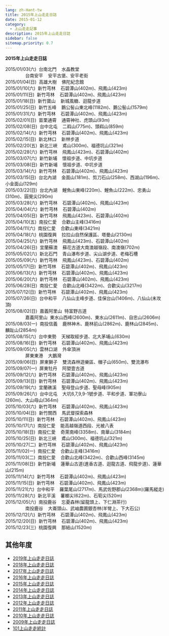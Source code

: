 ```yaml
---
lang: zh-Hant-tw
title: 2015年上山走走日誌
date: 2015-01-12
category: 
  - 上山走走記事
description: 2015年上山走走日誌
sidebar: false
sitemap.priority: 0.7
---
```


**2015年上山走走日誌**

<!-- more -->

2015/01/03(六)  台南北門    水晶教堂  
                台南安平    安平古堡、安平老街  
2015/01/04(日)  高雄大樹    佛陀紀念館  
2015/01/10(六)  新竹芎林    石碧潭山(402m)、飛鳳山(423m)  
2015/01/11(日)  新竹芎林    石碧潭山(402m)、飛鳳山(423m)  
2015/01/18(日)  新竹寶山    新城風糖、迴龍步道  
2015/01/25(日)  新竹五峰    鵝公髻山東北峰(1182m)、鵝公髻山(1579m)  
2015/01/31(六)  新竹芎林    石碧潭山(402m)、飛鳳山(423m)  
2015/02/01(日)  苗栗通霄    通霄神社、虎頭山(93m)  
2015/02/08(日)  台中北屯    二嵙山(775m)、頭嵙山(859m)  
2015/02/14(六)  新竹芎林    石碧潭山(402m)、飛鳳山(423m)  
2015/02/15(日)  新北林口    新林步道  
2015/02/20(五)  新北三峽    鳶山(300m)、福德坑山(321m)  
2015/02/28(六)  新竹芎林    飛鳳山(423m)、石碧潭山(402m)  
2015/03/07(六)  新竹新埔    懷祖步道、中坑步道  
2015/03/08(日)  新竹新埔    懷祖步道、中坑步道  
2015/03/14(六)  新竹芎林    石碧潭山(402m)、飛鳳山(423m)  
2015/03/15(日)  台北內湖    金面山(181m)、剪刀石山(258m)、西湖山(196m)、小金面山(129m)  
2015/03/22(日)  台北內湖    鯉魚山東峰(220m)、鯉魚山(222m)、忠勇山(310m)、圓覺尖(290m)  
2015/03/28(六)  新竹芎林    石碧潭山(402m)、飛鳳山(423m)  
2015/04/04(六)  新竹芎林    石碧潭山(402m)  
2015/04/05(日)  新竹芎林    飛鳳山(423m)、石碧潭山(402m)  
2015/04/10(五)  南投仁愛    合歡山主峰(3416m)  
2015/04/11(六)  南投仁愛    合歡山東峰(3421m)  
2015/04/18(六)  桃園復興    拉拉山自然保護區、塔曼山(2130m)  
2015/04/25(六)  新竹芎林    飛鳳山(423m)、石碧潭山(402m)  
2015/04/26(日)  宜蘭蘇澳    蘇花古道大南澳越嶺段、南澳嶺(702m)  
2015/05/02(六)  新北石門    青山瀑布步道、尖山湖步道、老梅石槽  
2015/05/09(六)  新竹芎林    飛鳳山(423m)、石碧潭山(402m)  
2015/05/17(日)  新竹芎林    石碧潭山(402m)、飛鳳山(423m)  
2015/06/13(六)  新竹芎林    石碧潭山(402m)、飛鳳山(423m)  
2015/06/20(六)  新竹芎林    石碧潭山(402m)、飛鳳山(423m)  
2015/06/28(日)  南投仁愛    合歡山北峰(3422m)、合歡尖山(3217m)  
2015/07/12(日)  新竹芎林    石碧潭山(402m)、飛鳳山(423m)  
2015/07/26(日)  台中和平    八仙山主峰步道、佳保台山(1406m)、八仙山(未攻頂)  
2015/08/02(日)  嘉義阿里山  特富野古道  
                嘉義阿里山  東水山西峰(2600m)、東水山(2611m)、自忠山(2606m)  
2015/08/03(一)  南投信義    鹿林神木、鹿林前山(2862m)、鹿林山(2845m)、麟趾山(2854m)  
2015/08/15(六)  台中東勢    天梯取經步道、北大茅埔山(630m)  
2015/08/16(日)  新竹芎林    石碧潭山(402m)、飛鳳山(423m)  
2015/09/05(六)  雲林口湖    外傘頂洲  
                屏東東港    大鵬灣  
2015/09/06(日)  屏東獅子    雙流森林遊樂區、帽子山(650m)、雙流瀑布  
2015/09/07(一)  屏東牡丹    阿塱壹古道  
2015/09/12(六)  新竹芎林    石碧潭山(402m)、飛鳳山(423m)  
2015/09/13(日)  新竹芎林    石碧潭山(402m)、飛鳳山(423m)  
2015/09/19(六)  宜蘭礁溪    聖母登山步道、聖母峰(905m)  
2015/09/26(六)  台中北屯    大坑6,7,9,9-1號步道、平和步道、軍功寮山(260m)、大山母山(364m)  
2015/10/03(六)  新竹芎林    石碧潭山(402m)、飛鳳山(423m)  
2015/10/04(日)  新竹關西    馬武督探索森林  
2015/10/11(日)  新竹芎林    石碧潭山(402m)、飛鳳山(423m)  
2015/10/17(六)  南投仁愛    能高越嶺道西段、光被八表  
2015/10/18(日)  南投仁愛    奇萊南峰(3358m)、南華山(3184m)  
2015/10/25(日)  新北三峽    鳶山(300m)、福德坑山(321m)  
2015/10/27(二)  新竹芎林    石碧潭山(402m)、飛鳳山(423m)  
2015/11/02(一)  南投仁愛    合歡山主峰(3416m)  
2015/11/03(二)  南投仁愛    合歡山北峰(3422m)、合歡山西峰(3145m)  
2015/11/08(日)  新竹新埔    蓮華山古道(進香古道、迴龍古道、飛龍步道)、蓮華山(215m)  
2015/11/14(六)  新竹芎林    石碧潭山(402m)、飛鳳山(423m)  
2015/11/15(日)  新竹芎林    石碧潭山(402m)、飛鳳山(423m)  
2015/11/21(六)  台中和平    羅葉尾山(2717m)、馬武佐野郡山(2368m)(羅馬縱走)  
2015/11/28(六)  新北平溪    薯榔尖(622m)、石筍尖(520m)  
2015/12/05(六)  南投鹿谷    忘憂森林(留龍頭上、下仁淵茶行)  
                南投鹿谷    大崙頭山、武岫農圃銀杏林(羊彎上、下大石公)  
2015/12/12(六)  新竹芎林    石碧潭山(402m)、飛鳳山(423m)  
2015/12/20(日)  新竹芎林    石碧潭山(402m)、飛鳳山(423m)  
2015/12/23(三)  桃園復興    那結山(1520m)  

## 其他年度  
- [2019年上山走走日誌](/posts/post-10-2019-02-25.md)
- [2018年上山走走日誌](/posts/post-24-2018-01-17.md)
- [2017年上山走走日誌](/posts/post-34-2017-02-02.md)
- [2016年上山走走日誌](/posts/post-53-2016-01-04.md)
- [2015年上山走走日誌](/posts/post-86-2015-01-12.md)
- [2014年上山走走日誌](/posts/post-126-2014-01-01.md)
- [2013年上山走走日誌](/posts/post-171-2013-01-07.md)
- [2012年上山走走日誌](/posts/post-222-2012-01-03.md)
- [2011年上山走走日誌](/posts/post-266-2011-01-03.md)
- [2010年上山走走日誌](/posts/post-326-2010-01-04.md)
- [2009年上山走走日誌](/posts/post-382-2009-01-05.md)
- [101上山走走統計](/posts/post-327-2010-01-02.md)